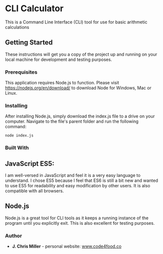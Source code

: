 # CLI Calculator

This is a Command Line Interface (CLI) tool for use for basic arithmetic calculations

## Getting Started

These instructions will get you a copy of the project up and running on your local machine for development and testing purposes.

### Prerequisites

This application requires Node.js to function.
Please visit https://nodejs.org/en/download/ to download Node for Windows, Mac or Linux.

### Installing

After installing Node.js, simply download the index.js file to a drive on your computer. Navigate to the file's parent folder and run the following command:
```
node index.js
```

### Built With

## JavaScript ES5: 
I am well-versed in JavaScript and feel it is a very easy language to understand. I chose ES5 because I feel that ES6 is still a bit new and wanted to use ES5 for readability and easy modification by other users. It is also compatible with all browsers.
## Node.js
Node.js is a great tool for CLI tools as it keeps a running instance of the program until you explicitly exit. This is also excellent for testing purposes. 

### Author

* **J. Chris Miller** - personal website: www.code4food.co
